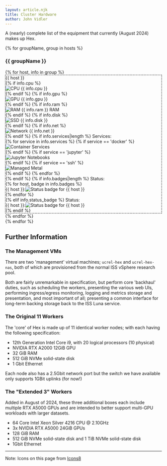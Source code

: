 ```yaml
---
layout: article.njk
title: Cluster Hardware
author: John Vidler
---
```


A (nearly) complete list of the equipment that currently (August 2024) makes up Hex.

<div class="not-prose">{% for groupName, group in hosts %}
<div>
<h3 class="font-extrabold">{{ groupName }}</h3>
{% for host, info in group %}
    <div class="flex flex-col p-3 m-3 break-inside-avoid" style="border: 1px dashed #000">
        <span class="font-extrabold">{{ host }}</span>
        <div class="not-prose flex flex-col align-middle gap-1 text-sm">
            {% if info.cpu %}
            <div class="flex flex-row align-middle gap-2">
                <img src="/assets/icons8/icons8-cpu-50.png" alt="CPU" class="h-[1.5em]" />
                <span>{{ info.cpu }}</span>
            </div>
            {% endif %}
            {% if info.gpu %}
            <div class="flex flex-row align-middle gap-2">
                <img src="/assets/icons8/icons8-video-card-50.png" alt="GPU" class="h-[1.5em]" />
                <span>{{ info.gpu }}</span>
            </div>
            {% endif %}
            {% if info.ram %}
            <div class="flex flex-row align-middle gap-2">
                <img src="/assets/icons8/icons8-memory-slot-50.png" alt="RAM" class="h-[1.5em]" />
                <span>{{ info.ram }} RAM</span>
            </div>
            {% endif %}
            {% if info.disk %}
            <div class="flex flex-row align-middle gap-2">
                <img src="/assets/icons8/icons8-ssd-50.png" alt="SSD" class="h-[1.5em]" />
                <span>{{ info.disk }}</span>
            </div>
            {% endif %}
            {% if info.net %}
            <div class="flex flex-row align-middle gap-2">
                <img src="/assets/icons8/icons8-wired-network-50.png" alt="Network" class="h-[1.5em]" />
                <span>{{ info.net }}</span>
            </div>
            {% endif %}
            {% if info.services|length %}
            <span class="font-bold">Services:</span>
            <div class="flex flex-row align-middle gap-1 ml-2.5">
                {% for service in info.services %}
                    {% if service == 'docker' %}
                        <div><img src="/assets/icons8/icons8-docker-container-50.png" alt="Container Services" class="h-[1.5em]" /></div>
                    {% endif %}
                    {% if service == 'jupyter' %}
                        <div><img src="/assets/icons8/icons8-jupyter-50.png" alt="Jupyter Notebooks" class="h-[1.5em]" /></div>
                    {% endif %}
                    {% if service == 'ssh' %}
                        <div><img src="/assets/icons8/icons8-ssh-50.png" alt="Managed Metal" class="h-[1.5em]" /></div>
                    {% endif %}
                {% endfor %}
            </div>
            {% endif %}
            {% if info.badges|length %}
            <span class="font-bold">Status:</span>
            <div class="columns-4 align-middle gap-1 ml-2.5">
                {% for host, badge in info.badges %}
                    <div class="w-fit text-lg">{{ host }}:<img src={{ badge }} alt="Status badge for {{ host }}" class="h-[1em] inline-block pl-3" /></div>
                {% endfor %}
            </div>
            {% elif info.status_badge %}
            <span class="font-bold">Status:</span>
            <div class="gap-1 ml-2.5">
                <div class="w-fit text-lg">{{ host }}:<img src={{ info.status_badge }} alt="Status badge for {{ host }}" class="h-[1em] inline-block pl-3" /></div>
            </div>
            {% endif %}
        </div>
    </div>
{% endfor %}</div>
{% endfor %}</div>

## Further Information

### The Management VMs

There are two 'management' virtual machines; `ucrel-hex` and `ucrel-hex-nas`, both of which are provisioned from the normal ISS vSphere research pool.

Both are fairly unremarkable in specification, but perform core 'backhaul' duties, such as scheduling the workers, presenting the various web UIs, performing ingress/egress monitoring, logging and metrics storage and presentation, and most important of all; presenting a common interface for long-term backing storage back to the ISS Luna service.

### The Original 11 Workers

The 'core' of Hex is made up of 11 identical worker nodes; with each having the following specification:

- 12th Generation Intel Core i9, with 20 logical processors (10 physical)
- NVIDIA RTX A2000 12GiB GPU
- 32 GiB RAM
- 512 GiB NVMe solid-state disk
- 1 Gbit Ethernet

Each node also has a 2.5Gbit network port but the switch we have available only supports 1GBit uplinks (for now!)

### The "Extended 3" Workers

Added in August of 2024, these three additional boxes each include multiple RTX A5000 GPUs and are intended to better support multi-GPU workloads with larger datasets.

- 64 Core Intel Xeon Silver 4216 CPU @ 2.10GHz
- 3x NVIDIA RTX A5000 24GiB GPUs
- 128 GiB RAM
- 512 GiB NVMe solid-state disk and 1 TiB NVMe solid-state disk
- 1Gbit Ethernet

---
<span class="text-sm">Note: Icons on this page from [Icons8](https://icons8.com)</span>